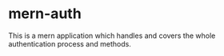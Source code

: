# mern-auth
This is a mern application which handles and covers the whole authentication process and methods.
